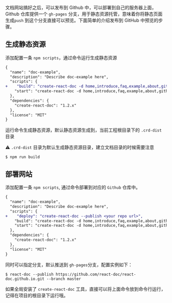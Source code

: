 <!--
title: 发布网站
sort: 5
-->

文档网站搞好之后，可以发布到 Github 中，可以部署到自己的服务器上面，Github 仓库提供一个 `gh-pages` 分支，用于静态资源托管，意味着你将静态页面生成`push` 到这个分支直接可以预览。下面简单的介绍发布到 GitHub 中预览的步骤。


## 生成静态资源

添加配置一条 `npm scripts`，通过命令运行生成静态资源

```diff
{
  "name": "doc-example",
  "description": "Describe doc-example here",
  "scripts": {
+    "build": "create-react-doc -d home,introduce,faq,example,about,github --build"
    "start": "create-react-doc -d home,introduce,faq,example,about,github"
  },
  "dependencies": {
    "create-react-doc": "1.2.x"
  },
  "license": "MIT"
}
```

运行命令生成静态资源，默认静态资源生成到，当前工程根目录下的 `.crd-dist` 目录

⚠️  `.crd-dist` 目录为默认生成静态资源目录，建立文档目录的时候需要注意

```shell
$ npm run build
```

## 部署网站

添加配置一条 `npm scripts`, 通过命令部署到对应的 `Github` 仓库中。

```diff
{
  "name": "doc-example",
  "description": "Describe doc-example here",
  "scripts": {
+    "deploy": "create-react-doc --publish <your repo url>",
    "build": "create-react-doc -d home,introduce,faq,example,about,github --build"
    "start": "create-react-doc -d home,introduce,faq,example,about,github"
  },
  "dependencies": {
    "create-react-doc": "1.2.x"
  },
  "license": "MIT"
}
```

同时可以指定分支，默认推送到 `gh-pages`分支，配置实例如下：

```shell
$ react-doc --publish https://github.com/react-doc/react-doc.github.io.git --branch master
```

如果全局安装了 `create-react-doc` 工具，直接可以将上面命令放到命令行运行，记得在项目的根目录下运行哦。
